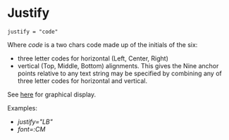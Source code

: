 
# Justify

    justify = "code"

Where *code* is a two chars code made up of the initials of the six:
- three letter codes for horizontal (Left, Center, Right)
- vertical (Top, Middle, Bottom) alignments.
This gives the Nine anchor points relative to any text string may be specified by combining any of three letter codes for horizontal and vertical.

See [here](https://gmt.soest.hawaii.edu/doc/latest/GMT_Docs.html#placement-of-text) for graphical display.

Examples:

- *justify="LB"*
- *font=:CM*